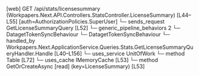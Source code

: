 [web] GET /api/stats/licensesummary  (Workpapers.Next.API.Controllers.StatsController.LicenseSummary)  [L44–L55] [auth=AuthorizationPolicies.SuperUser]
  └─ sends_request GetLicenseSummaryQuery [L52]
    └─ generic_pipeline_behaviors 2
      └─ DatagetTokenSyncBehaviour
      └─ DatagetTokenSyncBehaviour
    └─ handled_by Workpapers.Next.ApplicationService.Queries.Stats.GetLicenseSummaryQueryHandler.Handle [L40–L156]
      └─ uses_service UnitOfWork
        └─ method Table [L72]
      └─ uses_cache IMemoryCache [L53]
        └─ method GetOrCreateAsync [read] (key=LicenseSummary) [L53]

